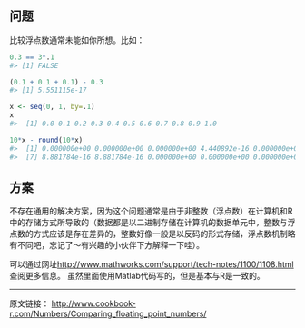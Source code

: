 ## 问题

比较浮点数通常未能如你所想。比如：

```R
0.3 == 3*.1
#> [1] FALSE

(0.1 + 0.1 + 0.1) - 0.3
#> [1] 5.551115e-17

x <- seq(0, 1, by=.1)
x
#>  [1] 0.0 0.1 0.2 0.3 0.4 0.5 0.6 0.7 0.8 0.9 1.0

10*x - round(10*x)
#>  [1] 0.000000e+00 0.000000e+00 0.000000e+00 4.440892e-16 0.000000e+00 0.000000e+00
#>  [7] 8.881784e-16 8.881784e-16 0.000000e+00 0.000000e+00 0.000000e+00

```

## 方案

不存在通用的解决方案，因为这个问题通常是由于非整数（浮点数）在计算机和R中的存储方式所导致的（数据都是以二进制存储在计算机的数据单元中，整数与浮点数的方式应该是存在差异的，整数好像一般是以反码的形式存储，浮点数机制略有不同吧，忘记了～有兴趣的小伙伴下方解释一下哇）。

可以通过网址<http://www.mathworks.com/support/tech-notes/1100/1108.html>查阅更多信息。 虽然里面使用Matlab代码写的，但是基本与R是一致的。

------

原文链接： <http://www.cookbook-r.com/Numbers/Comparing_floating_point_numbers/>